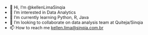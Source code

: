 - 👋 Hi, I’m @kellenLimaSinqia
- 👀 I’m interested in Data Analytics
- 🌱 I’m currently learning Python, R, Java
- 💞️ I’m looking to collaborate on data analysis team at Quiteja/Sinqia
- 📫 How to reach me kellen.lima@sinqia.com.br

<!---
kellenLimaSinqia/kellenLimaSinqia is a ✨ special ✨ repository because its `README.md` (this file) appears on your GitHub profile.
You can click the Preview link to take a look at your changes.
--->
